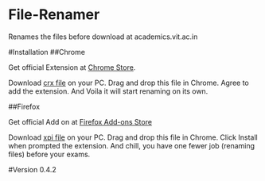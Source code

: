 # File-Renamer
Renames the files before download at academics.vit.ac.in

#Installation
##Chrome

Get official Extension at [Chrome Store](http://bit.ly/file_renamer_chrome).


Download [crx file](http://bit.ly/file_renamer) on your PC.
Drag and drop this file in Chrome.
Agree to add the extension.
And Voila it will start renaming on its own.

##Firefox

Get official Add on at [Firefox Add-ons Store](http://bit.ly/file_renamer_firefox)


Download [xpi file](http://bit.ly/file_renamer_xpi) on your PC.
Drag and drop this file in Chrome.
Click Install when prompted the extension.
And chill, you have one fewer job (renaming files) before your exams.

#Version
0.4.2
